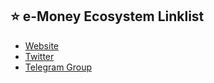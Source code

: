 ## ⭐️ e-Money Ecosystem Linklist
- <a href="https://e-money.com/" target="_blank">Website</a>
- <a href="https://twitter.com/emoney_com" target="_blank">Twitter</a>
- <a href="https://t.me/emoney_com" target="_blank">Telegram Group</a>